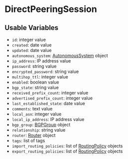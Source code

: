 # DirectPeeringSession

## Usable Variables

  * `id`: integer value
  * `created`: date value
  * `updated`: date value
  * `autonomous_system`: [AutonomousSystem](autonomoussystem.md) object
  * `ip_address`: IP address value
  * `password`: string value
  * `encrypted_password`: string value
  * `multihop_ttl`: integer value
  * `enabled`: boolean value
  * `bgp_state`: string value
  * `received_prefix_count`: integer value
  * `advertised_prefix_count`: integer value
  * `last_established_state`: date value
  * `comments`: text value
  * `local_asn`: integer value
  * `local_ip_address`: IP address value
  * `bgp_group`: [BGPGroup](bgpgroup.md) object
  * `relationship`: string value
  * `router`: [Router](router.md) object
  * `tags`: list of tags
  * `import_routing_policies`: list of [RoutingPolicy](routingpolicy.md) objects
  * `export_routing_policies`: list of [RoutingPolicy](routingpolicy.md) objects
